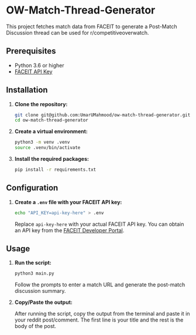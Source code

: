 # OW-Match-Thread-Generator

This project fetches match data from FACEIT to generate a Post-Match Discussion thread can be used for r/competitiveoverwatch.

## Prerequisites

- Python 3.6 or higher
- [FACEIT API Key](https://developers.faceit.com/)

## Installation

1. **Clone the repository:**

    ```sh
    git clone git@github.com:UmarUMahmood/ow-match-thread-generator.git
    cd ow-match-thread-generator
    ```

2. **Create a virtual environment:**

    ```sh
    python3 -m venv .venv
    source .venv/bin/activate
    ```

3. **Install the required packages:**

    ```sh
    pip install -r requirements.txt
    ```

## Configuration

1. **Create a `.env` file with your FACEIT API key:**

    ```sh
    echo "API_KEY=api-key-here" > .env
    ```

    Replace `api-key-here` with your actual FACEIT API key. You can obtain an API key from the [FACEIT Developer Portal](https://developers.faceit.com/).

## Usage

1. **Run the script:**

    ```sh
    python3 main.py
    ```

    Follow the prompts to enter a match URL and generate the post-match discussion summary.

2. **Copy/Paste the output:**

    After running the script, copy the output from the terminal and paste it in your reddit post/comment.
    The first line is your title and the rest is the body of the post.
